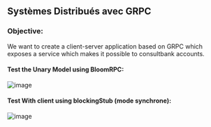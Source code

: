 ## Systèmes Distribués avec GRPC 

### Objective:
We want to create a client-server application based  on GRPC which exposes a service which makes it possible to consultbank accounts.

#### Test the Unary Model using BloomRPC:
![image](https://user-images.githubusercontent.com/78732216/235297645-5e95d16c-8f13-43c2-9063-a739000906b3.png)
#### Test With client using blockingStub (mode synchrone):
![image](https://user-images.githubusercontent.com/78732216/235299617-ccd1184d-b291-4042-81f1-6abed8b9087d.png)



